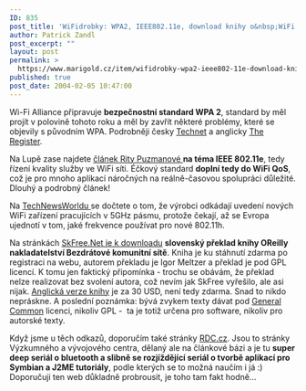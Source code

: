 ```yaml
---
ID: 835
post_title: 'WiFidrobky: WPA2, IEEE802.11e, download knihy o&nbsp;WiFi ve slovenštině, tip na RDC.cz'
author: Patrick Zandl
post_excerpt: ""
layout: post
permalink: >
  https://www.marigold.cz/item/wifidrobky-wpa2-ieee802-11e-download-knihy-o-wifi-ve-slovenstine-tip-na-rdc-cz
published: true
post_date: 2004-02-05 10:47:00
---
```

<P>Wi-Fi Alliance připravuje <STRONG>bezpečnostní standard WPA 2</STRONG>, standard by měl projít v polovině tohoto roku a měl by zavřít některé problémy, které se objevily s původním WPA. Podrobněji česky <A href="http://technet.idnes.cz/zprava.html?zprava=26936" target=_blank>Technet</A> a anglicky <A href="http://www.theregister.co.uk/content/69/35332.html" target=_blank>The Register</A>.</P>
<P>Na Lupě zase najdete <A href="http://www.lupa.cz/clanek.php3?show=3211" target=_blank>článek Rity Puzmanové </A><STRONG>na téma IEEE 802.11e</STRONG>, tedy řízení kvality služby ve WiFi síti. Éčkový standard <STRONG>doplní tedy do WiFi QoS</STRONG>, což je pro mnoho aplikací náročných na reálně-časovou spolupráci důležité. Dlouhý a podrobný článek!</P>
<P>Na <A href="http://www.technewsworld.com/perl/story/32649.html" target=_blank>TechNewsWorldu </A>se dočtete o tom, že výrobci odkádají uvedení nových WiFi zařízení pracujících v 5GHz pásmu, protože čekají, až se Evropa ujednotí v tom, jaké frekvence používat pro nové 802.11h. </P>
<P>Na stránkách <A href="http://www.skfree.net/modules.php?op=modload&amp;name=News&amp;file=article&amp;sid=114&amp;mode=thread&amp;order=0&amp;thold=0" target=_blank>SkFree.Net je k downloadu</A> <STRONG>slovenský překlad knihy OReilly nakladatelství Bezdrátové komunitní sítě</STRONG>. Kniha je ku stáhnutí zdarma po registraci na webu, autorem překladu je Igor Meltzer a překlad je pod GPL licencí. K tomu jen faktický připomínka - trochu se obávám, že překlad nelze realizovat bez svolení autora, což nevím jak SkFree vyřešilo, ale asi nijak. <A href="http://www.oreilly.com/catalog/wirelesscommnet/" target=_blank>Anglická verze knihy</A> je za 30 USD, není tedy zdarma. Snad to nikdo nepráskne. A poslední poznámka: bývá zvykem texty dávat pod <A href="http://creativecommons.org/" target=_blank>General Common</A> licenci, nikoliv GPL -&#160; ta je totiž určena pro software, nikoliv pro autorské texty. </P>
<P>Když jsme u těch odkazů, doporučím také stránky <A href="http://www.rdc.cz/" target=_blank>RDC.cz</A>. Jsou to stránky Výzkumného a vývojového centra, dělaný ale na článkové bázi&#160;a je tu <STRONG>super deep seriál o bluetooth a slibně se rozjíždějící seriál o tvorbě aplikací pro Symbian a J2ME tutoriály</STRONG>, podle kterých se to možná naučím i já :) Doporučuji ten web důkladně probrousit, je toho tam fakt hodně...</P>